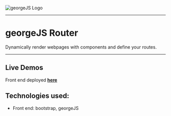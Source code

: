 ![georgeJS Logo](#)
___
# georgeJS Router
Dynamically render webpages with components and define your routes.
___
## Live Demos
Front end deployed **[here](https://gread-frontend.firebaseapp.com/home)**
## Technologies used:

 - Front end: bootstrap, georgeJS
